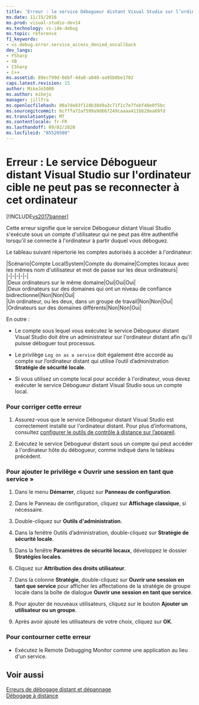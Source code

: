 ```yaml
---
title: 'Erreur : le service Débogueur distant Visual Studio sur l’ordinateur cible ne peut pas se reconnecter à cet ordinateur | Microsoft Docs'
ms.date: 11/15/2016
ms.prod: visual-studio-dev14
ms.technology: vs-ide-debug
ms.topic: reference
f1_keywords:
- vs.debug.error.service_access_denied_oncallback
dev_langs:
- FSharp
- VB
- CSharp
- C++
ms.assetid: 89ecf99d-66bf-4da0-a840-aa95b0be1702
caps.latest.revision: 15
author: MikeJo5000
ms.author: mikejo
manager: jillfra
ms.openlocfilehash: 80a7de83f118b38d9a3c71f1c7e7febf48e0f5bc
ms.sourcegitcommit: 6cfffa72af599a9d667249caaaa411bb28ea69fd
ms.translationtype: MT
ms.contentlocale: fr-FR
ms.lasthandoff: 09/02/2020
ms.locfileid: "85520508"
---
```

# <a name="error-the-visual-studio-remote-debugger-service-on-the-target-computer-cannot-connect-back-to-this-computer"></a>Erreur : Le service Débogueur distant Visual Studio sur l'ordinateur cible ne peut pas se reconnecter à cet ordinateur
[!INCLUDE[vs2017banner](../includes/vs2017banner.md)]

Cette erreur signifie que le service Débogueur distant Visual Studio s'exécute sous un compte d'utilisateur qui ne peut pas être authentifié lorsqu'il se connecte à l'ordinateur à partir duquel vous déboguez.  
  
 Le tableau suivant répertorie les comptes autorisés à accéder à l'ordinateur:  
  
|Scénario|Compte LocalSystem|Compte du domaine|Comptes locaux avec les mêmes nom d'utilisateur et mot de passe sur les deux ordinateurs|  
|-|-|-|-|-|  
|Deux ordinateurs sur le même domaine|Oui|Oui|Oui|  
|Deux ordinateurs sur des domaines qui ont un niveau de confiance bidirectionnel|Non|Non|Oui|  
|Un ordinateur, ou les deux, dans un groupe de travail|Non|Non|Oui|  
|Ordinateurs sur des domaines différents|Non|Non|Oui|  
  
 En outre :  
  
- Le compte sous lequel vous exécutez le service Débogueur distant Visual Studio doit être un administrateur sur l'ordinateur distant afin qu'il puisse déboguer tout processus.  
  
- Le privilège `Log on as a service` doit également être accordé au compte sur l’ordinateur distant qui utilise l’outil d’administration **Stratégie de sécurité locale**.  
  
- Si vous utilisez un compte local pour accéder à l'ordinateur, vous devez exécuter le service Débogueur distant Visual Studio sous un compte local.  
  
### <a name="to-correct-this-error"></a>Pour corriger cette erreur  
  
1. Assurez-vous que le service Débogueur distant Visual Studio est correctement installé sur l'ordinateur distant. Pour plus d’informations, consultez [configurer le outils de contrôle à distance sur l’appareil](https://msdn.microsoft.com/library/90f45630-0d26-4698-8c1f-63f85a12db9c).  
  
2. Exécutez le service Débogueur distant sous un compte qui peut accéder à l'ordinateur hôte du débogueur, comme indiqué dans le tableau précédent.  
  
### <a name="to-add-log-on-as-a-service-privilege"></a>Pour ajouter le privilège « Ouvrir une session en tant que service »  
  
1. Dans le menu **Démarrer**, cliquez sur **Panneau de configuration**.  
  
2. Dans le Panneau de configuration, cliquez sur **Affichage classique**, si nécessaire.  
  
3. Double-cliquez sur **Outils d'administration**.  
  
4. Dans la fenêtre Outils d’administration, double-cliquez sur **Stratégie de sécurité locale**.  
  
5. Dans la fenêtre **Paramètres de sécurité locaux**, développez le dossier **Stratégies locales**.  
  
6. Cliquez sur **Attribution des droits utilisateur**.  
  
7. Dans la colonne **Stratégie**, double-cliquez sur **Ouvrir une session en tant que service** pour afficher les affectations de la stratégie de groupe locale dans la boîte de dialogue **Ouvrir une session en tant que service**.  
  
8. Pour ajouter de nouveaux utilisateurs, cliquez sur le bouton **Ajouter un utilisateur ou un groupe**.  
  
9. Après avoir ajouté les utilisateurs de votre choix, cliquez sur **OK**.  
  
### <a name="to-work-around-this-error"></a>Pour contourner cette erreur  
  
- Exécutez le Remote Debugging Monitor comme une application au lieu d'un service.  
  
## <a name="see-also"></a>Voir aussi  
 [Erreurs de débogage distant et dépannage](../debugger/remote-debugging-errors-and-troubleshooting.md)   
 [Débogage à distance](../debugger/remote-debugging.md)
